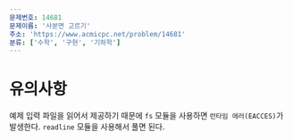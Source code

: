 ```yaml
---
문제번호: 14681
문제이름: '사분면 고르기'
주소: 'https://www.acmicpc.net/problem/14681'
분류: ['수학', '구현', '기하학']
---
```


# 유의사항

예제 입력 파일을 읽어서 제공하기 때문에 `fs` 모듈을 사용하면 `런타임 에러(EACCES)`가 발생한다. `readline` 모듈을 사용해서 풀면 된다.

